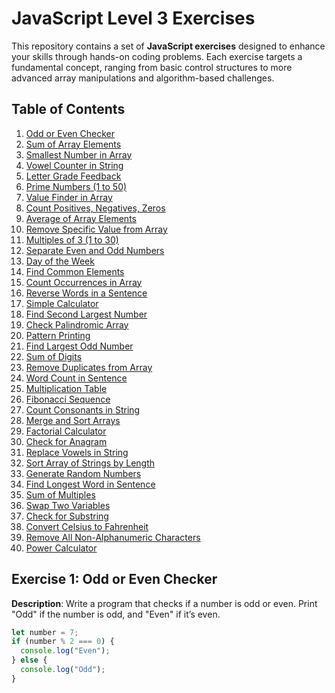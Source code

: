 # JavaScript Level 3 Exercises

This repository contains a set of **JavaScript exercises** designed to enhance your skills through hands-on coding problems. Each exercise targets a fundamental concept, ranging from basic control structures to more advanced array manipulations and algorithm-based challenges.

## Table of Contents

1. [Odd or Even Checker](#exercise-1-odd-or-even-checker)
2. [Sum of Array Elements](#exercise-2-sum-of-array-elements)
3. [Smallest Number in Array](#exercise-3-smallest-number-in-array)
4. [Vowel Counter in String](#exercise-4-vowel-counter-in-string)
5. [Letter Grade Feedback](#exercise-5-letter-grade-feedback)
6. [Prime Numbers (1 to 50)](#exercise-6-prime-numbers-1-to-50)
7. [Value Finder in Array](#exercise-7-value-finder-in-array)
8. [Count Positives, Negatives, Zeros](#exercise-8-count-positives-negatives-zeros)
9. [Average of Array Elements](#exercise-9-average-of-array-elements)
10. [Remove Specific Value from Array](#exercise-10-remove-specific-value-from-array)
11. [Multiples of 3 (1 to 30)](#exercise-11-multiples-of-3-1-to-30)
12. [Separate Even and Odd Numbers](#exercise-12-separate-even-and-odd-numbers)
13. [Day of the Week](#exercise-13-day-of-the-week)
14. [Find Common Elements](#exercise-14-find-common-elements)
15. [Count Occurrences in Array](#exercise-15-count-occurrences-in-array)
16. [Reverse Words in a Sentence](#exercise-16-reverse-words-in-a-sentence)
17. [Simple Calculator](#exercise-17-simple-calculator)
18. [Find Second Largest Number](#exercise-18-find-second-largest-number)
19. [Check Palindromic Array](#exercise-19-check-palindromic-array)
20. [Pattern Printing](#exercise-20-pattern-printing)
21. [Find Largest Odd Number](#exercise-21-find-largest-odd-number)
22. [Sum of Digits](#exercise-22-sum-of-digits)
23. [Remove Duplicates from Array](#exercise-23-remove-duplicates-from-array)
24. [Word Count in Sentence](#exercise-24-word-count-in-sentence)
25. [Multiplication Table](#exercise-25-multiplication-table)
26. [Fibonacci Sequence](#exercise-26-fibonacci-sequence)
27. [Count Consonants in String](#exercise-27-count-consonants-in-string)
28. [Merge and Sort Arrays](#exercise-28-merge-and-sort-arrays)
29. [Factorial Calculator](#exercise-29-factorial-calculator)
30. [Check for Anagram](#exercise-30-check-for-anagram)
31. [Replace Vowels in String](#exercise-31-replace-vowels-in-string)
32. [Sort Array of Strings by Length](#exercise-32-sort-array-of-strings-by-length)
33. [Generate Random Numbers](#exercise-33-generate-random-numbers)
34. [Find Longest Word in Sentence](#exercise-34-find-longest-word-in-sentence)
35. [Sum of Multiples](#exercise-35-sum-of-multiples)
36. [Swap Two Variables](#exercise-36-swap-two-variables)
37. [Check for Substring](#exercise-37-check-for-substring)
38. [Convert Celsius to Fahrenheit](#exercise-38-convert-celsius-to-fahrenheit)
39. [Remove All Non-Alphanumeric Characters](#exercise-39-remove-all-non-alphanumeric-characters)
40. [Power Calculator](#exercise-40-power-calculator)

## Exercise 1: Odd or Even Checker
**Description**: Write a program that checks if a number is odd or even. Print "Odd" if the number is odd, and "Even" if it’s even.

```javascript
let number = 7;
if (number % 2 === 0) {
  console.log("Even");
} else {
  console.log("Odd");
}
